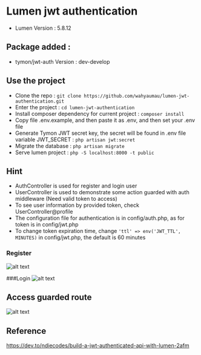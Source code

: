 # Lumen jwt authentication
-   Lumen Version : 5.8.12

## Package added :
-   tymon/jwt-auth Version : dev-develop

## Use the project
-   Clone the repo : `git clone https://github.com/wahyaumau/lumen-jwt-authentication.git`
-   Enter the project : `cd lumen-jwt-authentication`
-   Install composer dependency for current project : `composer install`
-   Copy file .env.example, and then paste it as .env, and then set your .env file
-   Generate Tymon JWT secret key, the secret will be found in .env file variable JWT_SECRET : `php artisan jwt:secret`
-   Migrate the database : `php artisan migrate`
-   Serve lumen project : `php -S localhost:8000 -t public`

## Hint
-   AuthController is used for register and login user
-   UserController is used to demonstrate some action guarded with auth middleware (Need valid token to access)
-   To see user information by provided token, check UserController@profile
-   The configuration file for authentication is in config/auth.php, as for token is in config/jwt.php
-   To change token expiration time, change `'ttl' => env('JWT_TTL', MINUTES)` in config/jwt.php, the default is 60 minutes

### Register
![alt text](https://res.cloudinary.com/practicaldev/image/fetch/s--bDSm0Stf--/c_limit%2Cf_auto%2Cfl_progressive%2Cq_auto%2Cw_880/https://res.cloudinary.com/iamndie/image/upload/v1566663229/Screen_Shot_2019-08-24_at_4.34.01_PM_vnm7zv.png)

###Login
![alt text](https://res.cloudinary.com/practicaldev/image/fetch/s--rNSeRinR--/c_limit%2Cf_auto%2Cfl_progressive%2Cq_auto%2Cw_880/https://res.cloudinary.com/iamndie/image/upload/v1566672721/Screen_Shot_2019-08-24_at_7.51.18_PM_srhwrs.png)

## Access guarded route
![alt text](https://res.cloudinary.com/practicaldev/image/fetch/s--Y5N256_j--/c_limit%2Cf_auto%2Cfl_progressive%2Cq_auto%2Cw_880/https://res.cloudinary.com/iamndie/image/upload/v1566677009/Screen_Shot_2019-08-24_at_8.54.39_PM_vqr7bx.png)

## Reference
https://dev.to/ndiecodes/build-a-jwt-authenticated-api-with-lumen-2afm

